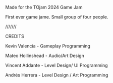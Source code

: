 Made for the TOjam 2024 Game Jam

First ever game jame.
Small group of four people.

///////

CREDITS

Kevin Valencia - Gameplay Programming

Mateo Hollinshead - Audio/Art Design

Vincent Addante - Level Design/ UI Programming

Andrés Herrera - Level Design / Art Programming

